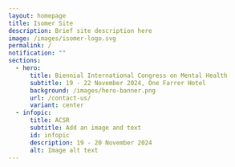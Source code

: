 ```yaml
---
layout: homepage
title: Isomer Site
description: Brief site description here
image: /images/isomer-logo.svg
permalink: /
notification: ""
sections:
  - hero:
      title: Biennial International Congress on Mental Health
      subtitle: 19 - 22 November 2024, One Farrer Hotel
      background: /images/hero-banner.png
      url: /contact-us/
      variant: center
  - infopic:
      title: ACSR
      subtitle: Add an image and text
      id: infopic
      description: 19 - 20 November 2024
      alt: Image alt text
---
```

